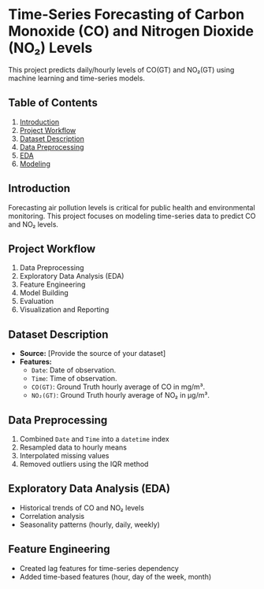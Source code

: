 # Time-Series Forecasting of Carbon Monoxide (CO) and Nitrogen Dioxide (NO₂) Levels

This project predicts daily/hourly levels of CO(GT) and NO₂(GT) using machine learning and time-series models.

## Table of Contents
1. [Introduction](#introduction)
2. [Project Workflow](#project-workflow)
3. [Dataset Description](#dataset-description)
4. [Data Preprocessing](#data-preprocessing)
5. [EDA](#eda)
6. [Modeling](#modeling)

## Introduction
Forecasting air pollution levels is critical for public health and environmental monitoring. This project focuses on modeling time-series data to predict CO and NO₂ levels.
## Project Workflow
1. Data Preprocessing
2. Exploratory Data Analysis (EDA)
3. Feature Engineering
4. Model Building
5. Evaluation
6. Visualization and Reporting
## Dataset Description

- **Source:** [Provide the source of your dataset]
- **Features:**
  - `Date`: Date of observation.
  - `Time`: Time of observation.
  - `CO(GT)`: Ground Truth hourly average of CO in mg/m³.
  - `NO₂(GT)`: Ground Truth hourly average of NO₂ in µg/m³.

## Data Preprocessing

1. Combined `Date` and `Time` into a `datetime` index
2. Resampled data to hourly means
3. Interpolated missing values
4. Removed outliers using the IQR method

## Exploratory Data Analysis (EDA)

- Historical trends of CO and NO₂ levels
- Correlation analysis
- Seasonality patterns (hourly, daily, weekly)

## Feature Engineering
- Created lag features for time-series dependency
- Added time-based features (hour, day of the week, month)
